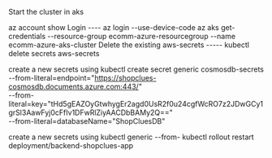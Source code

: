 Start the cluster in aks

az account show
Login ---- az login --use-device-code
az aks get-credentials --resource-group ecomm-azure-resourcegroup --name ecomm-azure-aks-cluster
Delete the existing aws-secrets ----- kubectl delete secrets aws-secrets

create a new secrets using
kubectl create secret generic cosmosdb-secrets \
 --from-literal=endpoint="https://shopclues-cosmosdb.documents.azure.com:443/" \
 --from-literal=key="tHd5gEAZOyGtwhygEr2agd0UsR2f0u24cgfWcRO7z2JDwGCy1grSl3AawFyj0cFfIv1DFwRlZiyAACDbBAMy2Q==" \
 --from-literal=databaseName="ShopCluesDB"

create a new secrets using kubectl generic --from-
kubectl rollout restart deployment/backend-shopclues-app
